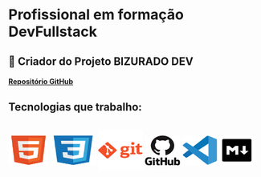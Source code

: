# Profissional em formação DevFullstack

## 🚀 Criador do Projeto **BIZURADO DEV**


#### [Repositório GitHub](https://github.com/rodrusantu-dev/Bizurado-Dev) 



## Tecnologias que trabalho:

<div style="display: inline_block" align = "left"><br>
<img align="center" alt="rodrigomenezes-html5" height="60" width="80" src="https://github.com/rodrusantu-dev/Modelos/blob/main/Imagens/PerfilGithub/img-html5.svg" />
<img align="center" alt="rodrigomenezes-css3" height="60" width="90" src="https://github.com/rodrusantu-dev/Modelos/blob/main/Imagens/PerfilGithub/img-ccs3.svg" />
<img align="center" alt="rodrigomenezes-git" height="80" width="90" src="https://github.com/rodrusantu-dev/Modelos/blob/main/Imagens/PerfilGithub/img-git.svg"/>
<img align="center" alt="rodrigomenezes-github" height="60" width="70" src="https://github.com/rodrusantu-dev/Modelos/blob/main/Imagens/PerfilGithub/img-github.svg" />
<img align="center" alt="rodrigomenezes-vscode" height="60" width="70" src="https://github.com/rodrusantu-dev/Modelos/blob/main/Imagens/PerfilGithub/img-vscode.svg" />
<img align="center" alt="rodrigomenezes-markdown" height="60" width="70" src="https://github.com/rodrusantu-dev/Modelos/blob/main/Imagens/PerfilGithub/img-markdown.png" />








